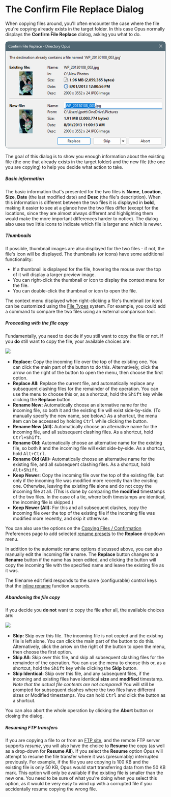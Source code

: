 # The Confirm File Replace Dialog

When copying files around, you'll often encounter the case where the file you're copying already exists in the target folder. In this case Opus normally displays the **Confirm File Replace** dialog, asking you what to do.

![](/Manual/images/media/13/file_replace.png)

The goal of this dialog is to show you enough information about the existing file (the one that already exists in the target folder) and the new file (the one you are copying) to help you decide what action to take.

##### Basic information

The basic information that's presented for the two files is **Name**, **Location**, **Size**, **Date** (the last modified date) and **Desc** (the file's description). When this information is different between the two files it is displayed in **bold**, making it easier to see at a glance how the two files differ (except for the locations, since they are almost always different and highlighting them would make the more important differences harder to notice). The dialog also uses two little icons to indicate which file is larger and which is newer.

##### Thumbnails

If possible, thumbnail images are also displayed for the two files - if not, the file's icon will be displayed. The thumbnails (or icons) have some additional functionality:

- If a thumbnail is displayed for the file, hovering the mouse over the top of it will display a larger preview image.
- You can right-click the thumbnail or icon to display the context menu for the file.
- You can double-click the thumbnail or icon to open the file.

The context menu displayed when right-clicking a file's thumbnail (or icon) can be customized using the [File Types](/Manual/file_types/README.md) system. For example, you could add a command to compare the two files using an external comparison tool.

##### Proceeding with the file copy

Fundamentally, you need to decide if you still want to copy the file or not. If you **do** still want to copy the file, your available choices are:

<img src="/media/13/replace_-_replace.png" class="align-right" data-query="?nolink" />

- **Replace:** Copy the incoming file over the top of the existing one. You can click the main part of the button to do this. Alternatively, click the arrow on the right of the button to open the menu, then choose the first option.
- **Replace All:** Replace the current file, and automatically replace any subsequent clashing files for the remainder of the operation. You can use the menu to choose this or, as a shortcut, hold the <kbd>Shift</kbd> key while clicking the **Replace** button.
- **Rename New:** Automatically choose an alternative name for the incoming file, so both it and the existing file will exist side-by-side. (To manually specify the new name, see below.) As a shortcut, the menu item can be accessed by holding <kbd>Ctrl</kbd> while clicking the button.
- **Rename New (All):** Automatically choose an alternative name for the incoming file, and all subsequent clashing files. As a shortcut, hold <kbd>Ctrl+Shift</kbd>.
- **Rename Old:** Automatically choose an alternative name for the existing file, so both it and the incoming file will exist side-by-side. As a shortcut, hold <kbd>Alt+Ctrl</kbd>.
- **Rename Old (All):** Automatically choose an alternative name for the existing file, and all subsequent clashing files. As a shortcut, hold <kbd>Alt+Shift</kbd>.
- **Keep Newer:** Copy the incoming file over the top of the existing file, but only if the incoming file was modified more recently than the existing one. Otherwise, leaving the existing file alone and do not copy the incoming file at all. (This is done by comparing the **modified** timestamps of the two files. In the case of a tie, where both timestamps are identical, the incoming file is skipped.)
- **Keep Newer (All):** For this and all subsequent clashes, copy the incoming file over the top of the existing file if the incoming file was modified more recently, and skip it otherwise.

You can also use the options on the [Copying Files / Confirmation](/Manual/preferences/preferences_categories/file_operations/copying_files/confirmation.md) Preferences page to add selected [rename presets](/Manual/file_operations/renaming_files/advanced_rename/rename_presets.md) to the **Replace** dropdown menu.

In addition to the automatic rename options discussed above, you can also manually edit the incoming file's name. The **Replace** button changes to a **Rename** button if the name has been edited, and clicking the button will copy the incoming file with the specified name and leave the existing file as it was.

The filename edit field responds to the same (configurable) control keys that the [inline rename](../renaming_files/inline_rename.md) function supports.

##### Abandoning the file copy

If you decide you **do not** want to copy the file after all, the available choices are:

<img src="/media/13/replace_-_skip.png" class="align-right" data-query="?nolink" />

- **Skip:** Skip over this file. The incoming file is not copied and the existing file is left alone. You can click the main part of the button to do this. Alternatively, click the arrow on the right of the button to open the menu, then choose the first option.
- **Skip All:** Skip over this file, and skip all subsequent clashing files for the remainder of the operation. You can use the menu to choose this or, as a shortcut, hold the <kbd>Shift</kbd> key while clicking the **Skip** button.
- **Skip Identical:** Skip over this file, and any subsequent files, if the incoming and existing files have identical **size** and **modified** timestamp. *Note that the actual file contents are not compared!* You will still be prompted for subsequent clashes where the two files have different sizes or Modified timestamps. You can hold <kbd>Ctrl</kbd> and click the button as a shortcut.

You can also abort the whole operation by clicking the **Abort** button or closing the dialog.

##### Resuming FTP transfers

If you are copying a file to or from an [FTP site](/Manual/ftp/README.md), and the remote FTP server supports *resume*, you will also have the choice to **Resume** the copy (as well as a drop-down for **Resume All**). If you select the **Resume** option Opus will attempt to resume the file transfer where it was (presumably) interrupted previously. For example, if the file you are copying is 100 KB and the existing file is only 50 KB, Opus would start transferring data from the 50 KB mark. This option will only be available if the existing file is smaller than the new one. You need to be sure of what you're doing when you select this option, as it would be very easy to wind up with a corrupted file if you accidentally resume copying the wrong file.
